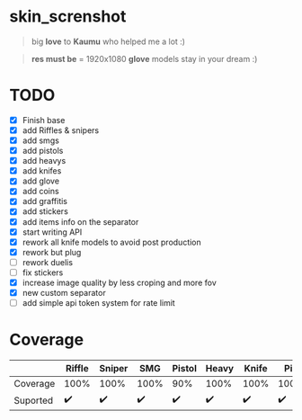 # skin_screnshot

> big **love** to **Kaumu** who helped me a lot :)

> **res must be** = 1920x1080
> **glove** models stay in your dream :)

# TODO

 - [x] Finish base
 - [x] add Riffles & snipers
 - [x] add smgs 
 - [x] add pistols
 - [x] add heavys
 - [x] add knifes 
 - [x] add glove
 - [x] add coins
 - [x] add graffitis
 - [x] add stickers
 - [x] add items info on the separator
 - [x] start writing API
 - [x] rework all knife models to avoid post production
 - [x] rework but plug
 - [ ] rework duelis
 - [ ] fix stickers
 - [x] increase image quality by less croping and more fov
 - [x] new custom separator
 - [ ] add simple api token system for rate limit
 
# Coverage

|          | Riffle | Sniper | SMG  | Pistol | Heavy | Knife | Pin  | Graffiti | Sticker | Glove |
|----------|--------|--------|------|--------|-------|-------|------|----------|---------|-------|
| Coverage | 100%   | 100%   | 100% | 90%    | 100%  | 100%   | 100% | 100%     | 100%    | 100%  |
| Suported | ✔️      | ✔️      | ✔️    | ✔️      | ✔️     | ✔️     | ✔️    | ✔️        | ✔️       | ✔️     |
